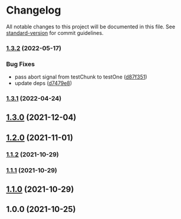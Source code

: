 # Changelog

All notable changes to this project will be documented in this file. See [standard-version](https://github.com/conventional-changelog/standard-version) for commit guidelines.

### [1.3.2](https://github.com/JerryCauser/tcp-exists/compare/v1.3.1...v1.3.2) (2022-05-17)


### Bug Fixes

* pass abort signal from testChunk to testOne ([d87f351](https://github.com/JerryCauser/tcp-exists/commit/d87f35175cba2613d30f68da2cfa0b5f38660dd1))
* update deps ([d7479e8](https://github.com/JerryCauser/tcp-exists/commit/d7479e803c4d7d69ee32cc4ea086a244a1ce319e))

### [1.3.1](https://github.com/JerryCauser/tcp-exists/compare/v1.3.0...v1.3.1) (2022-04-24)

## [1.3.0](https://github.com/JerryCauser/tcp-exists/compare/v1.2.0...v1.3.0) (2021-12-04)

## [1.2.0](https://github.com/JerryCauser/tcp-exists/compare/v1.1.2...v1.2.0) (2021-11-01)

### [1.1.2](https://github.com/JerryCauser/tcp-exists/compare/v1.1.1...v1.1.2) (2021-10-29)

### [1.1.1](https://github.com/JerryCauser/tcp-exists/compare/v1.1.0...v1.1.1) (2021-10-29)

## [1.1.0](https://github.com/JerryCauser/tcp-exists/compare/v1.0.0...v1.1.0) (2021-10-29)

## 1.0.0 (2021-10-25)
